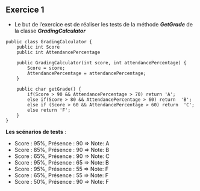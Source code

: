 ## Exercice 1
- Le but de l’exercice est de réaliser les tests de la méthode ***GetGrade*** de la classe ***GradingCalculator***

```
public class GradingCalculator {
    public int Score
    public int AttendancePercentage

    public GradingCalculator(int score, int attendancePercentage) {
        Score = score;
        AttendancePercentage = attendancePercentage;
    }
    
    public char getGrade() {
        if(Score > 90 && AttendancePercentage > 70) return 'A';
        else if(Score > 80 && AttendancePercentage > 60) return  'B';
        else if (Score > 60 && AttendancePercentage > 60) return  'C';
        else return 'F';
    }
}
```
**Les scénarios de tests** :

- Score : 95%, Présence : 90 => Note: A
- Score : 85%, Présence : 90 => Note: B
- Score : 65%, Présence : 90 => Note: C
- Score : 95%, Présence : 65 => Note: B
- Score : 95%, Présence : 55 => Note: F
- Score : 65%, Présence : 55 => Note: F
- Score : 50%, Présence : 90 => Note: F
